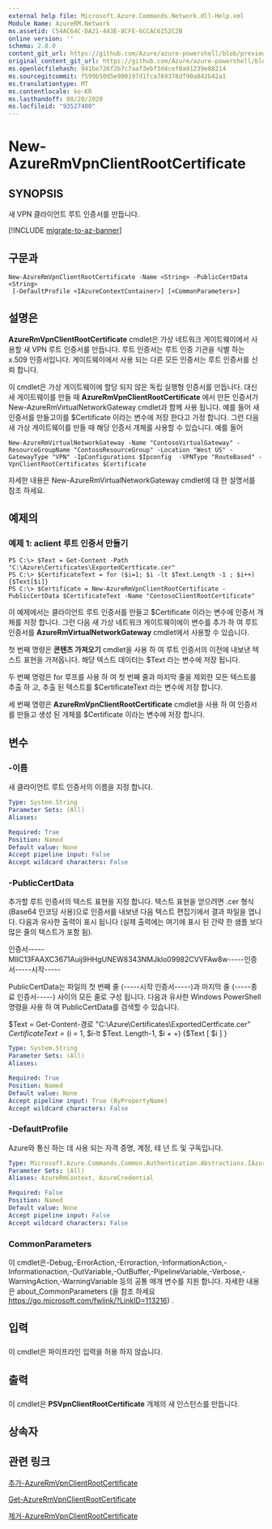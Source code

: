 ```yaml
---
external help file: Microsoft.Azure.Commands.Network.dll-Help.xml
Module Name: AzureRM.Network
ms.assetid: C54AC64C-DA21-443E-8CFE-6CCAC6152C2B
online version: ''
schema: 2.0.0
content_git_url: https://github.com/Azure/azure-powershell/blob/preview/src/ResourceManager/Network/Commands.Network/help/New-AzureRmVpnClientRootCertificate.md
original_content_git_url: https://github.com/Azure/azure-powershell/blob/preview/src/ResourceManager/Network/Commands.Network/help/New-AzureRmVpnClientRootCertificate.md
ms.openlocfilehash: 941be726f2b7c7aaf3ebf3d4cef0a91239e88214
ms.sourcegitcommit: f599b50d5e980197d1fca769378df90a842b42a1
ms.translationtype: MT
ms.contentlocale: ko-KR
ms.lasthandoff: 08/20/2020
ms.locfileid: "93527400"
---
```

# New-AzureRmVpnClientRootCertificate

## SYNOPSIS
새 VPN 클라이언트 루트 인증서를 만듭니다.

[!INCLUDE [migrate-to-az-banner](../../includes/migrate-to-az-banner.md)]

## 구문과

```
New-AzureRmVpnClientRootCertificate -Name <String> -PublicCertData <String>
 [-DefaultProfile <IAzureContextContainer>] [<CommonParameters>]
```

## 설명은
**AzureRmVpnClientRootCertificate** cmdlet은 가상 네트워크 게이트웨이에서 사용할 새 VPN 루트 인증서를 만듭니다.
루트 인증서는 루트 인증 기관을 식별 하는 x.509 인증서입니다. 게이트웨이에서 사용 되는 다른 모든 인증서는 루트 인증서를 신뢰 합니다.

이 cmdlet은 가상 게이트웨이에 할당 되지 않은 독립 실행형 인증서를 만듭니다.
대신 새 게이트웨이를 만들 때 **AzureRmVpnClientRootCertificate** 에서 만든 인증서가 New-AzureRmVirtualNetworkGateway cmdlet과 함께 사용 됩니다.
예를 들어 새 인증서를 만들고이를 $Certificate 이라는 변수에 저장 한다고 가정 합니다.
그런 다음 새 가상 게이트웨이를 만들 때 해당 인증서 개체를 사용할 수 있습니다.
예를 들어

`New-AzureRmVirtualNetworkGateway -Name "ContosoVirtualGateway" -ResourceGroupName "ContosoResourceGroup" -Location "West US" -GatewayType "VPN" -IpConfigurations $Ipconfig  -VPNType "RouteBased" -VpnClientRootCertificates $Certificate`

자세한 내용은 New-AzureRmVirtualNetworkGateway cmdlet에 대 한 설명서를 참조 하세요.

## 예제의

### 예제 1: aclient 루트 인증서 만들기
```
PS C:\> $Text = Get-Content -Path "C:\Azure\Certificates\ExportedCertficate.cer"
PS C:\> $CertificateText = for ($i=1; $i -lt $Text.Length -1 ; $i++){$Text[$i]}
PS C:\> $Certificate = New-AzureRmVpnClientRootCertificate -PublicCertData $CertificateText -Name "ContosoClientRootCertificate"
```

이 예제에서는 클라이언트 루트 인증서를 만들고 $Certificate 이라는 변수에 인증서 개체를 저장 합니다.
그런 다음 새 가상 네트워크 게이트웨이에이 변수를 추가 하 여 루트 인증서를 **AzureRmVirtualNetworkGateway** cmdlet에서 사용할 수 있습니다.

첫 번째 명령은 **콘텐츠 가져오기** cmdlet을 사용 하 여 루트 인증서의 이전에 내보낸 텍스트 표현을 가져옵니다. 해당 텍스트 데이터는 $Text 라는 변수에 저장 됩니다.

두 번째 명령은 for 루프를 사용 하 여 첫 번째 줄과 마지막 줄을 제외한 모든 텍스트를 추출 하 고, 추출 된 텍스트를 $CertificateText 라는 변수에 저장 합니다.

세 번째 명령은 **AzureRmVpnClientRootCertificate** cmdlet을 사용 하 여 인증서를 만들고 생성 된 개체를 $Certificate 이라는 변수에 저장 합니다.

## 변수

### -이름
새 클라이언트 루트 인증서의 이름을 지정 합니다.

```yaml
Type: System.String
Parameter Sets: (All)
Aliases: 

Required: True
Position: Named
Default value: None
Accept pipeline input: False
Accept wildcard characters: False
```

### -PublicCertData
추가할 루트 인증서의 텍스트 표현을 지정 합니다.
텍스트 표현을 얻으려면 .cer 형식 (Base64 인코딩 사용)으로 인증서를 내보낸 다음 텍스트 편집기에서 결과 파일을 엽니다.
다음과 유사한 출력이 표시 됩니다 (실제 출력에는 여기에 표시 된 간략 한 샘플 보다 많은 줄의 텍스트가 포함 됨).

인증서-----MIIC13FAAXC3671Auij9HHgUNEW8343NMJklo09982CVVFAw8w-----인증서-----시작-----

PublicCertData는 파일의 첫 번째 줄 (-----시작 인증서-----)과 마지막 줄 (-----종료 인증서-----) 사이의 모든 줄로 구성 됩니다.
다음과 유사한 Windows PowerShell 명령을 사용 하 여 PublicCertData를 검색할 수 있습니다.

$Text = Get-Content-경로 "C:\Azure\Certificates\ExportedCertficate.cer" $CertificateText = ($i = 1, $i-lt $Text. Length-1, $i + +) {$Text \[ $i \] }

```yaml
Type: System.String
Parameter Sets: (All)
Aliases: 

Required: True
Position: Named
Default value: None
Accept pipeline input: True (ByPropertyName)
Accept wildcard characters: False
```

### -DefaultProfile
Azure와 통신 하는 데 사용 되는 자격 증명, 계정, 테 넌 트 및 구독입니다.

```yaml
Type: Microsoft.Azure.Commands.Common.Authentication.Abstractions.IAzureContextContainer
Parameter Sets: (All)
Aliases: AzureRmContext, AzureCredential

Required: False
Position: Named
Default value: None
Accept pipeline input: False
Accept wildcard characters: False
```

### CommonParameters
이 cmdlet은-Debug,-ErrorAction,-Erroraction,-InformationAction,-Informationaction,-OutVariable,-OutBuffer,-PipelineVariable,-Verbose,-WarningAction,-WarningVariable 등의 공통 매개 변수를 지원 합니다. 자세한 내용은 about_CommonParameters (을 참조 하세요 https://go.microsoft.com/fwlink/?LinkID=113216) .

## 입력

###  
이 cmdlet은 파이프라인 입력을 허용 하지 않습니다.

## 출력

###  
이 cmdlet은 **PSVpnClientRootCertificate** 개체의 새 인스턴스를 만듭니다.

## 상속자

## 관련 링크

[추가-AzureRmVpnClientRootCertificate](./Add-AzureRmVpnClientRootCertificate.md)

[Get-AzureRmVpnClientRootCertificate](./Get-AzureRmVpnClientRootCertificate.md)

[제거-AzureRmVpnClientRootCertificate](./Remove-AzureRmVpnClientRootCertificate.md)


